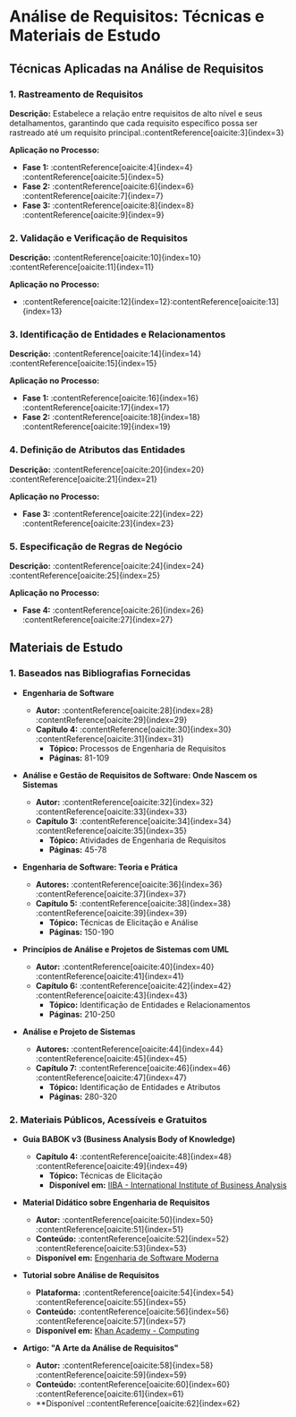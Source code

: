 # Análise de Requisitos: Técnicas e Materiais de Estudo

## Técnicas Aplicadas na Análise de Requisitos

### 1. Rastreamento de Requisitos

**Descrição:** Estabelece a relação entre requisitos de alto nível e seus detalhamentos, garantindo que cada requisito específico possa ser rastreado até um requisito principal.&#8203;:contentReference[oaicite:3]{index=3}

**Aplicação no Processo:**
- **Fase 1:** :contentReference[oaicite:4]{index=4}&#8203;:contentReference[oaicite:5]{index=5}
- **Fase 2:** :contentReference[oaicite:6]{index=6}&#8203;:contentReference[oaicite:7]{index=7}
- **Fase 3:** :contentReference[oaicite:8]{index=8}&#8203;:contentReference[oaicite:9]{index=9}

### 2. Validação e Verificação de Requisitos

**Descrição:** :contentReference[oaicite:10]{index=10}&#8203;:contentReference[oaicite:11]{index=11}

**Aplicação no Processo:**
- :contentReference[oaicite:12]{index=12}&#8203;:contentReference[oaicite:13]{index=13}

### 3. Identificação de Entidades e Relacionamentos

**Descrição:** :contentReference[oaicite:14]{index=14}&#8203;:contentReference[oaicite:15]{index=15}

**Aplicação no Processo:**
- **Fase 1:** :contentReference[oaicite:16]{index=16}&#8203;:contentReference[oaicite:17]{index=17}
- **Fase 2:** :contentReference[oaicite:18]{index=18}&#8203;:contentReference[oaicite:19]{index=19}

### 4. Definição de Atributos das Entidades

**Descrição:** :contentReference[oaicite:20]{index=20}&#8203;:contentReference[oaicite:21]{index=21}

**Aplicação no Processo:**
- **Fase 3:** :contentReference[oaicite:22]{index=22}&#8203;:contentReference[oaicite:23]{index=23}

### 5. Especificação de Regras de Negócio

**Descrição:** :contentReference[oaicite:24]{index=24}&#8203;:contentReference[oaicite:25]{index=25}

**Aplicação no Processo:**
- **Fase 4:** :contentReference[oaicite:26]{index=26}&#8203;:contentReference[oaicite:27]{index=27}

## Materiais de Estudo

### 1. Baseados nas Bibliografias Fornecidas

- **Engenharia de Software**

  - **Autor:** :contentReference[oaicite:28]{index=28}&#8203;:contentReference[oaicite:29]{index=29}
  - **Capítulo 4:** :contentReference[oaicite:30]{index=30}&#8203;:contentReference[oaicite:31]{index=31}
    - **Tópico:** Processos de Engenharia de Requisitos
    - **Páginas:** 81-109

- **Análise e Gestão de Requisitos de Software: Onde Nascem os Sistemas**

  - **Autor:** :contentReference[oaicite:32]{index=32}&#8203;:contentReference[oaicite:33]{index=33}
  - **Capítulo 3:** :contentReference[oaicite:34]{index=34}&#8203;:contentReference[oaicite:35]{index=35}
    - **Tópico:** Atividades de Engenharia de Requisitos
    - **Páginas:** 45-78

- **Engenharia de Software: Teoria e Prática**

  - **Autores:** :contentReference[oaicite:36]{index=36}&#8203;:contentReference[oaicite:37]{index=37}
  - **Capítulo 5:** :contentReference[oaicite:38]{index=38}&#8203;:contentReference[oaicite:39]{index=39}
    - **Tópico:** Técnicas de Elicitação e Análise
    - **Páginas:** 150-190

- **Princípios de Análise e Projetos de Sistemas com UML**

  - **Autor:** :contentReference[oaicite:40]{index=40}&#8203;:contentReference[oaicite:41]{index=41}
  - **Capítulo 6:** :contentReference[oaicite:42]{index=42}&#8203;:contentReference[oaicite:43]{index=43}
    - **Tópico:** Identificação de Entidades e Relacionamentos
    - **Páginas:** 210-250

- **Análise e Projeto de Sistemas**

  - **Autores:** :contentReference[oaicite:44]{index=44}&#8203;:contentReference[oaicite:45]{index=45}
  - **Capítulo 7:** :contentReference[oaicite:46]{index=46}&#8203;:contentReference[oaicite:47]{index=47}
    - **Tópico:** Identificação de Entidades e Atributos
    - **Páginas:** 280-320

### 2. Materiais Públicos, Acessíveis e Gratuitos

- **Guia BABOK v3 (Business Analysis Body of Knowledge)**

  - **Capítulo 4:** :contentReference[oaicite:48]{index=48}&#8203;:contentReference[oaicite:49]{index=49}
    - **Tópico:** Técnicas de Elicitação
    - **Disponível em:** [IIBA - International Institute of Business Analysis](https://www.iiba.org/standards-and-resources/babok/)

- **Material Didático sobre Engenharia de Requisitos**

  - **Autor:** :contentReference[oaicite:50]{index=50}&#8203;:contentReference[oaicite:51]{index=51}
  - **Conteúdo:** :contentReference[oaicite:52]{index=52}&#8203;:contentReference[oaicite:53]{index=53}
  - **Disponível em:** [Engenharia de Software Moderna](https://engsoftmoderna.info/cap3.html)

- **Tutorial sobre Análise de Requisitos**

  - **Plataforma:** :contentReference[oaicite:54]{index=54}&#8203;:contentReference[oaicite:55]{index=55}
  - **Conteúdo:** :contentReference[oaicite:56]{index=56}&#8203;:contentReference[oaicite:57]{index=57}
  - **Disponível em:** [Khan Academy - Computing](https://www.khanacademy.org/computing)

- **Artigo: "A Arte da Análise de Requisitos"**

  - **Autor:** :contentReference[oaicite:58]{index=58}&#8203;:contentReference[oaicite:59]{index=59}
  - **Conteúdo:** :contentReference[oaicite:60]{index=60}&#8203;:contentReference[oaicite:61]{index=61}
  - **Disponível
::contentReference[oaicite:62]{index=62}
 
